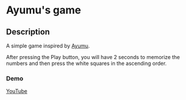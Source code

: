 # Ayumu's game

## Description

A simple game inspired by [Ayumu](https://en.wikipedia.org/wiki/Ayumu_(chimpanzee)).

After pressing the Play button, you will have 2 seconds to memorize the numbers and then press the white squares in the ascending order.

### Demo

[YouTube](https://www.youtube.com/watch?v=JkNV0rSndJ0)
